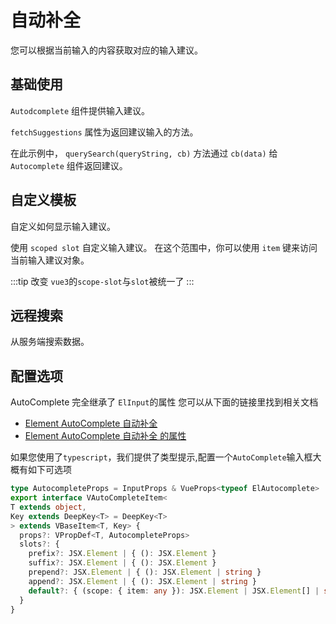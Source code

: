 # 自动补全

您可以根据当前输入的内容获取对应的输入建议。

## 基础使用
`Autodcomplete` 组件提供输入建议。 

`fetchSuggestions` 属性为返回建议输入的方法。 

在此示例中， `querySearch(queryString, cb)` 方法通过 `cb(data)` 给 `Autocomplete` 组件返回建议。

<demo src="../../examples/api/auto-complete/basic.tsx" />


## 自定义模板
自定义如何显示输入建议。

使用 `scoped slot` 自定义输入建议。 在这个范围中，你可以使用 `item` 键来访问当前输入建议对象。

<demo src="../../examples/api/auto-complete/scoped-slot.tsx"  />

:::tip 改变
`vue3`的`scope-slot`与`slot`被统一了
:::


## 远程搜索
从服务端搜索数据。

<demo src="../../examples/api/auto-complete/remote-fetch.tsx"  />


## 配置选项

AutoComplete 完全继承了 `ElInput`的属性 您可以从下面的链接里找到相关文档
- [Element AutoComplete 自动补全](https://element-plus.org/zh-CN/component/input.html#%E8%87%AA%E5%8A%A8%E8%A1%A5%E5%85%A8)
- [Element AutoComplete 自动补全 的属性](https://element-plus.org/zh-CN/component/input.html#autocomplete-attributes)

如果您使用了`typescript`，我们提供了类型提示,配置一个`AutoComplete`输入框大概有如下可选项  

```typescript
type AutocompleteProps = InputProps & VueProps<typeof ElAutocomplete>
export interface VAutoCompleteItem<
T extends object, 
Key extends DeepKey<T> = DeepKey<T>
> extends VBaseItem<T, Key> {
  props?: VPropDef<T, AutocompleteProps>
  slots?: {
    prefix?: JSX.Element | { (): JSX.Element }
    suffix?: JSX.Element | { (): JSX.Element }
    prepend?: JSX.Element | { (): JSX.Element | string }
    append?: JSX.Element | { (): JSX.Element | string }
    default?: { (scope: { item: any }): JSX.Element | JSX.Element[] | string }
  }
}
```